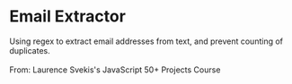 # Email Extractor
Using regex to extract email addresses from text, and prevent counting of duplicates.
</br>
</br>
From: Laurence Svekis's JavaScript 50+ Projects Course